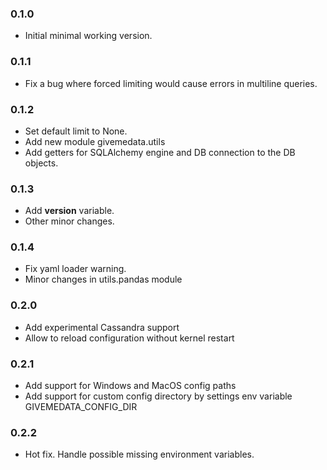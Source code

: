 ### 0.1.0

- Initial minimal working version.

### 0.1.1

- Fix a bug where forced limiting would cause errors in multiline queries.

### 0.1.2

- Set default limit to None.
- Add new module givemedata.utils
- Add getters for SQLAlchemy engine and DB connection to the DB objects.

### 0.1.3

- Add __version__ variable.
- Other minor changes.

### 0.1.4

- Fix yaml loader warning.
- Minor changes in utils.pandas module

### 0.2.0

- Add experimental Cassandra support
- Allow to reload configuration without kernel restart

### 0.2.1

- Add support for Windows and MacOS config paths
- Add support for custom config directory by settings env variable GIVEMEDATA_CONFIG_DIR

### 0.2.2

- Hot fix. Handle possible missing environment variables.
